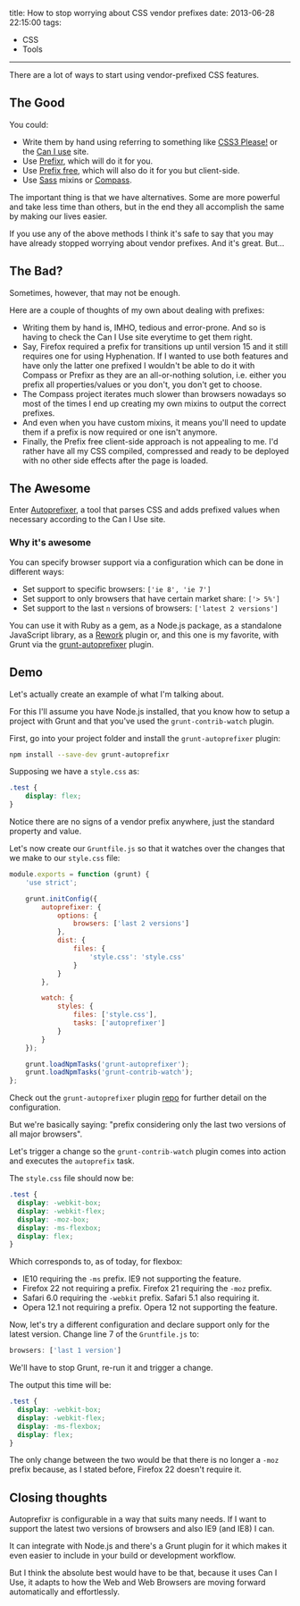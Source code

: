 title: How to stop worrying about CSS vendor prefixes
date: 2013-06-28 22:15:00
tags:
- CSS
- Tools
---

There are a lot of ways to start using vendor-prefixed CSS features.

<!--more-->

## The Good

You could:

* Write them by hand using referring to something like
[CSS3 Please!](http://css3please.com/)
or the [Can I use](http://caniuse.com/) site.
* Use [Prefixr](http://prefixr.com/), which will do it for you.
* Use [Prefix free](http://leaverou.github.io/prefixfree), which will also do it
for you but client-side.
* Use [Sass](http://sass-lang.com/) mixins or [Compass](http://compass-style.org/).

The important thing is that we have alternatives. Some are more powerful
and take less time than others, but in the end they all accomplish the same
by making our lives easier.

If you use any of the above methods I think it's safe to say that you may have
already stopped worrying about vendor prefixes. And it's great. But...

## The Bad?

Sometimes, however, that may not be enough.

Here are a couple of thoughts of my own about dealing with prefixes:

* Writing them by hand is, IMHO, tedious and error-prone. And so is having to
check the Can I Use site everytime to get them right.
* Say, Firefox required a prefix for transitions up until version 15 and it still
requires one for using Hyphenation. If I wanted to use both features and have
only the latter one prefixed I wouldn't be able to do it with Compass or Prefixr
as they are an all-or-nothing solution, i.e. either you prefix all
properties/values or you don't, you don't get to choose.
* The Compass project iterates much slower than browsers nowadays so most of the
times I end up creating my own mixins to output the correct prefixes.
* And even when you have custom mixins, it means you'll need to update them
if a prefix is now required or one isn't anymore.
* Finally, the Prefix free client-side approach is not appealing to me. I'd
rather have all my CSS compiled, compressed and ready to be deployed with no
other side effects after the page is loaded.

## The Awesome
Enter [Autoprefixer](https://github.com/ai/autoprefixer), a tool that parses CSS
and adds prefixed values when necessary according to the Can I Use site.

### Why it's awesome

You can specify browser support via a configuration which can be done in
different ways:

* Set support to specific browsers:  `['ie 8', 'ie 7']`
* Set support to only browsers that have certain market share: `['> 5%']`
* Set support to the last `n` versions of browsers: `['latest 2 versions']`

You can use it with Ruby as a gem, as a Node.js package, as a standalone
JavaScript library, as a [Rework](https://github.com/visionmedia/rework) plugin
or, and this one is my favorite, with Grunt via the
[grunt-autoprefixer](https://github.com/nDmitry/grunt-autoprefixer) plugin.

## Demo

Let's actually create an example of what I'm talking about.

For this I'll assume you have Node.js installed, that you know how to setup a
project with Grunt and that you've used the `grunt-contrib-watch` plugin.

First, go into your project folder and install the `grunt-autoprefixer`
plugin:

```bash
npm install --save-dev grunt-autoprefixr
```

Supposing we have a `style.css` as:

```css
.test {
    display: flex;
}
```

Notice there are no signs of a vendor prefix anywhere, just
the standard property and value.

Let's now create our `Gruntfile.js` so that it watches over
the changes that we make to our `style.css` file:

```javascript
module.exports = function (grunt) {
    'use strict';

    grunt.initConfig({
        autoprefixer: {
            options: {
                browsers: ['last 2 versions']
            },
            dist: {
                files: {
                    'style.css': 'style.css'
                }
            }
        },

        watch: {
            styles: {
                files: ['style.css'],
                tasks: ['autoprefixer']
            }
        }
    });

    grunt.loadNpmTasks('grunt-autoprefixer');
    grunt.loadNpmTasks('grunt-contrib-watch');
};
```

Check out the `grunt-autoprefixer` plugin
[repo](https://github.com/nDmitry/grunt-autoprefixer#the-autoprefixer-task)
for further detail on the configuration.

But we're basically saying: "prefix considering only the last two versions of
all major browsers".

Let's trigger a change so the `grunt-contrib-watch` plugin comes
into action and executes the `autoprefix` task.

The `style.css` file should now be:

```css
.test {
  display: -webkit-box;
  display: -webkit-flex;
  display: -moz-box;
  display: -ms-flexbox;
  display: flex;
}
```

Which corresponds to, as of today, for flexbox:

* IE10 requiring the `-ms` prefix. IE9 not supporting the feature.
* Firefox 22 not requiring a prefix. Firefox 21 requiring the
`-moz` prefix.
* Safari 6.0 requiring the `-webkit` prefix. Safari 5.1 also
requiring it.
* Opera 12.1 not requiring a prefix. Opera 12 not supporting the
feature.

Now, let's try a different configuration and declare support only
for the latest version. Change line 7 of the `Gruntfile.js` to:

```javascript
browsers: ['last 1 version']
```

We'll have to stop Grunt, re-run it and trigger a change.

The output this time will be:

```css
.test {
  display: -webkit-box;
  display: -webkit-flex;
  display: -ms-flexbox;
  display: flex;
}
```

The only change between the two would be that there is no longer
a `-moz` prefix because, as I stated before, Firefox 22 doesn't
require it.

## Closing thoughts

Autoprefixr is configurable in a way that suits many needs.
If I want to support the latest two versions of browsers and
also IE9 (and IE8) I can.

It can integrate with Node.js and there's a Grunt plugin for
it which makes it even easier to include in your build or
development workflow.

But I think the absolute best would have to be that, because it
uses Can I Use, it adapts to how the Web and Web Browsers are
moving forward automatically and effortlessly.
